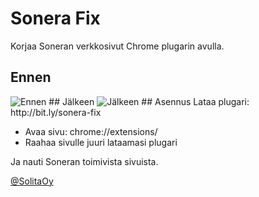 # Sonera Fix
Korjaa Soneran verkkosivut Chrome plugarin avulla.

## Ennen
<img src="https://dl.dropboxusercontent.com/u/2289058/ennen.png" alt="Ennen">
## Jälkeen
<img src="https://dl.dropboxusercontent.com/u/2289058/jalkeen.png" alt="Jälkeen">
## Asennus
Lataa plugari: http://bit.ly/sonera-fix

- Avaa sivu: chrome://extensions/
- Raahaa sivulle juuri lataamasi plugari

Ja nauti Soneran toimivista sivuista.


<a href="https://www.twitter.com/solitaoy">@SolitaOy</a>
